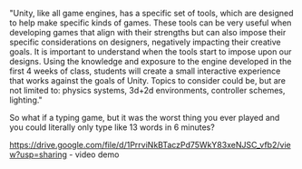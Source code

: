 "Unity, like all game engines, has a specific set of tools, which are designed to help make specific kinds of games. These tools can be very useful when developing games that align with their strengths but can also impose their specific considerations on designers, negatively impacting their creative goals. It is important to understand when the tools start to impose upon our designs. Using the knowledge and exposure to the engine developed in the first 4 weeks of class, students will create a small interactive experience that works against the goals of Unity. Topics to consider could be, but are not limited to: physics systems, 3d+2d environments, controller schemes, lighting."

So what if a typing game, but it was the worst thing you ever played and you could literally only type like 13 words in 6 minutes?

https://drive.google.com/file/d/1PrrviNkBTaczPd75WkY83xeNJSC_vfb2/view?usp=sharing - video demo
